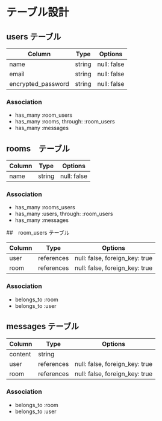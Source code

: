 # テーブル設計

## users テーブル

| Column              | Type     | Options     |
| ------------------- | -------- | ----------- |
| name                | string   | null: false |
| email               | string   | null: false |
| encrypted_password  | string   | null: false |

### Association

- has_many :room_users
- has_many :rooms, through: :room_users
- has_many :messages

## rooms　テーブル

| Column | Type   | Options     |
| ------ | ------ | ----------- |
|name    | string | null: false |

### Association

- has_many :rooms_users
- has_many :users, through: :room_users
- has_many :messages

##　room_users テーブル

| Column | Type       | Options                        |
| ------ | ---------- | ------------------------------ |
| user   | references | null: false, foreign_key: true |
| room   | references | null: false, foreign_key: true |

### Association

- belongs_to :room
- belongs_to :user

## messages テーブル

| Column  | Type       |Options                         |
| ------- | ---------- | ------------------------------ |
| content | string     |                                |
| user    | references | null: false, foreign_key: true |
| room    | references | null: false, foreign_key: true |

### Association

- belongs_to :room
- belongs_to :user
